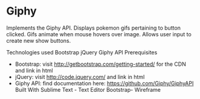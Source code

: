 # Giphy

Implements the Giphy API. Displays pokemon gifs pertaining to button clicked. Gifs animate when mouse hovers over image. Allows user input to create new show buttons.

Technologies used
Bootstrap
jQuery
Giphy API
Prerequisites
- Bootstrap: visit http://getbootstrap.com/getting-started/ for the CDN and link in html
- jQuery: visit http://code.jquery.com/ and link in html
- Giphy API: find documentation here: https://github.com/Giphy/GiphyAPI
Built With
Sublime Text - Text Editor
Bootstrap- Wireframe
